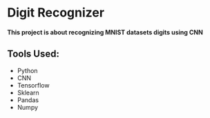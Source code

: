 # Digit Recognizer

#### This project is about recognizing MNIST datasets digits using CNN

## Tools Used:
- Python
- CNN
- Tensorflow
- Sklearn
- Pandas
- Numpy
